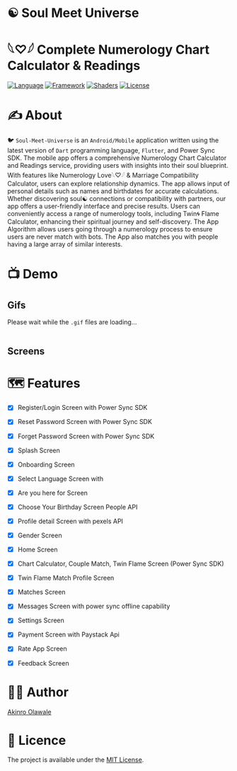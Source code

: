 # ☯ Soul Meet Universe
# 𓆩♡𓆪 Complete Numerology Chart Calculator & Readings

[![Language](https://img.shields.io/badge/Flutter-02569B?style=for-the-badge&logo=flutter&logoColor=white)]()
[![Framework](https://img.shields.io/badge/Dart-0175C2?style=for-the-badge&logo=dart&logoColor=white)]()
[![Shaders](https://img.shields.io/badge/Shaders-GLSL-green.svg)]()
[![License](https://img.shields.io/badge/License-MIT-blue.svg)]()

# ✍️ About 
🐦 `Soul-Meet-Universe` is an `Android/Mobile` application written using the latest version of `Dart` programming language, `Flutter`, and Power Sync SDK. The mobile app offers a comprehensive Numerology Chart Calculator and Readings service, providing users with insights into their soul blueprint. With features like Numerology Love𓆩♡𓆪 & Marriage Compatibility Calculator, users can explore relationship dynamics. The app allows input of personal details such as names and birthdates for accurate calculations. Whether discovering soul☯ connections or compatibility with partners, our app offers a user-friendly interface and precise results. Users can conveniently access a range of numerology tools, including Twin🌀 Flame Calculator, enhancing their spiritual journey and self-discovery. The App Algorithm allows users going through a numerology process to ensure users are never match with bots. The App also matches you with people having a large array of similar interests.

# 📺 Demo 

## Gifs
Please wait while the `.gif` files are loading...

|  |  |
:-------------------------:|:-------------------------:


## Screens

# 🗺 Features

- [x]  Register/Login Screen with Power Sync SDK
- [x]  Reset Password Screen with Power Sync SDK
- [x]  Forget Password Screen with Power Sync SDK
- [x]  Splash Screen
- [x]  Onboarding Screen
- [x]  Select Language Screen with 
- [x]  Are you here for Screen
- [x]  Choose Your Birthday Screen People API 
- [x]  Profile detail Screen with pexels API
- [x]  Gender Screen
- [x]  Home Screen
- [x]  Chart Calculator, Couple Match, Twin Flame Screen (Power Sync SDK)
- [x]  Twin Flame Match Profile Screen
- [x]  Matches Screen
- [x]  Messages Screen with power sync offline capability
- [x]  Settings Screen
- [x] Payment Screen with Paystack Api
- [x] Rate App Screen
- [x] Feedback Screen


# 👨‍💻 Author 
[Akinro Olawale](https://github.com/lexycole)

# 🔖 Licence
The project is available under the [MIT License](https://github.com/lexycole/Soul-Meet-Universe/blob/main/LICENSE).
